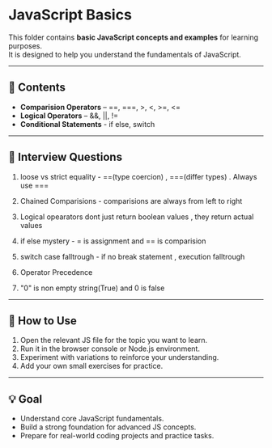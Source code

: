 # JavaScript Basics

This folder contains **basic JavaScript concepts and examples** for learning purposes.  
It is designed to help you understand the fundamentals of JavaScript.

---

## 📂 Contents

- **Comparision Operators** – ==, ===, >, <, >=, <=
- **Logical Operators** – &&, ||, !=
- **Conditional Statements** - if else, switch

---


## 🚀 Interview Questions

1. loose vs strict equality - ==(type coercion) , ===(differ types) . Always use ===

2. Chained Comparisions - comparisions are always from left to right

3. Logical opearators dont just return boolean values , they return actual values

4. if else mystery - = is assignment and == is comparision

5. switch case falltrough - if no break statement , execution falltrough

6. Operator Precedence

7. "0" is non empty string(True) and 0 is false
---

## 🚀 How to Use

1. Open the relevant JS file for the topic you want to learn.  
2. Run it in the browser console or Node.js environment.  
3. Experiment with variations to reinforce your understanding.  
4. Add your own small exercises for practice.

---

## 💡 Goal

- Understand core JavaScript fundamentals.  
- Build a strong foundation for advanced JS concepts.  
- Prepare for real-world coding projects and practice tasks.

